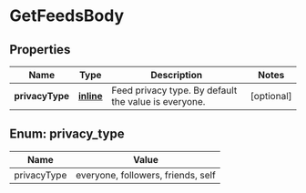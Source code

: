 
# GetFeedsBody

## Properties
Name | Type | Description | Notes
------------ | ------------- | ------------- | -------------
**privacyType** | [**inline**](#PrivacyTypeEnum) | Feed privacy type. By default the value is everyone. |  [optional]


<a name="PrivacyTypeEnum"></a>
## Enum: privacy_type
Name | Value
---- | -----
privacyType | everyone, followers, friends, self



